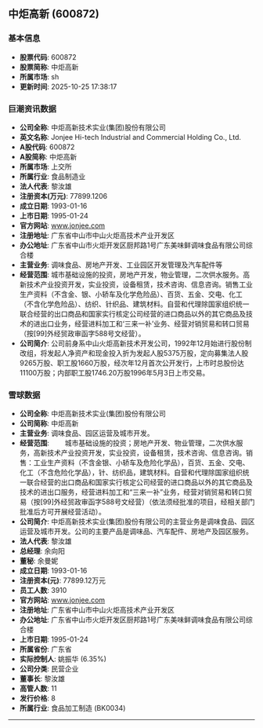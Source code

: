 ## 中炬高新 (600872)

### 基本信息

- **股票代码**: 600872
- **股票简称**: 中炬高新
- **所属市场**: sh
- **更新时间**: 2025-10-25 17:38:17

### 巨潮资讯数据

- **公司全称**: 中炬高新技术实业(集团)股份有限公司
- **英文名称**: Jonjee Hi-tech Industrial and Commercial Holding Co., Ltd.
- **A股代码**: 600872
- **A股简称**: 中炬高新
- **所属市场**: 上交所
- **所属行业**: 食品制造业
- **法人代表**: 黎汝雄
- **注册资本(万元)**: 77899.1206
- **成立日期**: 1993-01-16
- **上市日期**: 1995-01-24
- **官方网站**: www.jonjee.com
- **注册地址**: 广东省中山市中山火炬高技术产业开发区
- **办公地址**: 广东省中山市火炬开发区厨邦路1号广东美味鲜调味食品有限公司综合楼
- **主营业务**: 调味食品、房地产开发、工业园区开发管理及汽车配件等
- **经营范围**: 城市基础设施的投资，房地产开发，物业管理，二次供水服务。高新技术产业投资开发，实业投资，设备租赁，技术咨询、信息咨询。销售工业生产资料（不含金、银、小轿车及化学危险品）、百货、五金、交电、化工（不含化学危险品）、纺织、针织品、建筑材料。自营和代理除国家组织统一联合经营的出口商品和国家实行核定公司经营的进口商品以外的其它商品及技术的进出口业务，经营进料加工和‘三来一补’业务、经营对销贸易和转口贸易（按[99]外经贸政审函字588号文经营）。
- **公司简介**: 公司前身系中山火炬高新技术开发公司，1992年12月始进行股份制改组，将发起人净资产和现金投入折为发起人股5375万股，定向募集法人股9265万股、职工股1660万股，经次年12月首次公开发行，上市时总股份达11100万股；内部职工股1746.20万股1996年5月3日上市交易。

### 雪球数据

- **公司全称**: 中炬高新技术实业(集团)股份有限公司
- **公司简称**: 中炬高新
- **主营业务**: 调味食品、园区运营及城市开发。
- **经营范围**: 　　城市基础设施的投资；房地产开发、物业管理，二次供水服务，高新技术产业投资开发，实业投资，设备租赁，技术咨询、信息咨询。销售：工业生产资料（不含金银、小轿车及危险化学品），百货、五金、交电、化工（不含危险化学品），针、纺织品，建筑材料。自营和代理除国家组织统一联合经营的出口商品和国家实行核定公司经营的进口商品以外的其它商品及技术的进出口服务，经营进料加工和“三来一补”业务，经营对销贸易和转口贸易（按[99]外经贸政审函字588号文经营）（依法须经批准的项目，经相关部门批准后方可开展经营活动）。
- **公司简介**: 中炬高新技术实业(集团)股份有限公司的主营业务是调味食品、园区运营及城市开发。公司的主要产品是调味品、汽车配件、房地产及园区服务。
- **法人代表**: 黎汝雄
- **总经理**: 余向阳
- **董秘**: 余曼妮
- **成立日期**: 1993-01-16
- **注册资本(元)**: 77899.12万元
- **员工人数**: 3910
- **官方网站**: www.jonjee.com
- **注册地址**: 广东省中山市中山火炬高技术产业开发区
- **办公地址**: 广东省中山市火炬开发区厨邦路1号广东美味鲜调味食品有限公司综合楼
- **上市日期**: 1995-01-24
- **所属省份**: 广东省
- **实际控制人**: 姚振华 (6.35%)
- **公司分类**: 民营企业
- **董事长**: 黎汝雄
- **高管人数**: 11
- **发行价格**: 8
- **所属行业**: 食品加工制造 (BK0034)

---